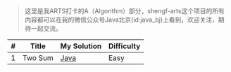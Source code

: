 > 这里是我ARTS打卡的A（Algorithm）部分，shengf-arts这个项目的所有内容都可以在我的微信公众号Java北京(id:java_bj)上看到，欢迎关注，期待一起交流。

| # | Title | My Solution | Difficulty |
| --- | ----- | ----------- | ---------- |
| 1 | Two Sum | [Java](./algorithm/java/src/twoSum/TwoSum.java) | Easy |


